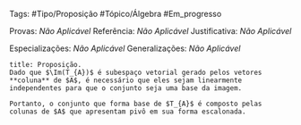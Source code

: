 Tags: #Tipo/Proposição #Tópico/Álgebra #Em_progresso

Provas: _Não Aplicável_
Referência: _Não Aplicável_
Justificativa: _Não Aplicável_

Especializações: _Não Aplicável_
Generalizações: _Não Aplicável_

```ad-question
title: Proposição.
Dado que $\Im(T_{A})$ é subespaço vetorial gerado pelos vetores **coluna** de $A$, é necessário que eles sejam linearmente independentes para que o conjunto seja uma base da imagem. 

Portanto, o conjunto que forma base de $T_{A}$ é composto pelas colunas de $A$ que apresentam pivô em sua forma escalonada.
```

